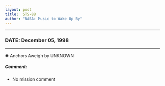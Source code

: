 ```yaml
---
layout: post
title:  STS-88
author: "NASA: Music to Wake Up By"
---
```


----
### DATE: December 05, 1998
----
✺ Anchors Aweigh by UNKNOWN

##### Comment:
* No mission comment
